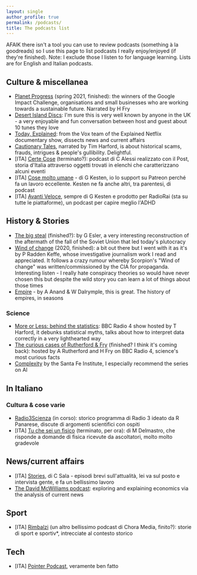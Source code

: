 ```yaml
---
layout: single
author_profile: true
permalink: /podcasts/
title: The podcasts list
---
```


AFAIK there isn't a tool you can use to review podcasts (something à la goodreads) so I use this page to list podcasts I really enjoy/enjoyed (if they're finished). Note: I exclude those I listen to for language learning. Lists are for English and Italian podcasts.

## Culture & miscellanea

* [Planet Progress](https://podcasts.google.com/feed/aHR0cHM6Ly9wbGFuZXRwcm9ncmVzcy5saWJzeW4uY29tL3Jzcw) (spring 2021, finished): the winners of the Google Impact Challenge, organisations and small businesses who are working towards a sustainable future. Narrated by H Fry
* [Desert Island Discs](https://www.bbc.co.uk/programmes/b006qnmr): I'm sure this is very well known by anyone in the UK - a very enjoyable and fun conversation between host and guest about 10 tunes they love
* [Today, Explained](https://www.vox.com/today-explained): from the Vox team of the Explained Netflix documentary show, dissects news and current affairs
* [Cautionary Tales](https://www.pushkin.fm/podcasts/cautionary-taless), narrated by Tim Harford, is about historical scams, frauds, intrigues & people's gullibility. Delightful.
* [ITA] [Certe Cose](https://www.ilpost.it/2022/04/22/certe-cose/) (terminato?): podcast di C Alessi realizzato con il Post, storia d'Italia attraverso oggetti trovati in elenchi che caratterizzano alcuni eventi
* [ITA] [Cose molto umane](https://www.cosemoltoumane.it/) - di G Kesten, io lo support su Patreon perché fa un lavoro eccellente. Kesten ne fa anche altri, tra parentesi, di podcast
* [ITA] [Avanti Veloce](https://www.raiplaysound.it/programmi/avantiveloce-viaggionelladhd), sempre di G Kesten e prodotto per RadioRai (sta su tutte le piattaforme), un podcast per capire meglio l'ADHD

## History & Stories

* [The big steal](https://www.thebigstealpodcast.com/) (finished?): by G Esler, a very interesting reconstruction of the aftermath of the fall of the Soviet Union that led today's plutocracy
* [Wind of change](https://crooked.com/podcast-series/wind-of-change/) (2020, finished): a bit out there but I went with it as it's by P Radden Keffe, whose investigative journalism work I read and appreciated. It follows a crazy rumour whereby Scorpion's "Wind of change" was written/commissioned by the CIA for propaganda. Interesting listen - I really hate conspiracy theories so would have never chosen this but despite the wild story you can learn a lot of things about those times
* [Empire](https://www.goalhangerpodcasts.com/empire) - by A Anand & W Dalrymple, this is great. The history of empires, in seasons

### Science
* [More or Less: behind the statistics](https://www.bbc.co.uk/programmes/p02nrss1/episodes/downloads): BBC Radio 4 show hosted by T Harford, it debunks statistical myths, talks about how to interpret data correctly in a very lighthearted way
* [The curious cases of Rutherford & Fry](https://www.bbc.co.uk/programmes/b07dx75g) (finished? I think it's coming back): hosted by A Rutherford and H Fry on BBC Radio 4, science's most curious facts
* [Complexity](https://www.santafe.edu/culture/podcasts) by the Santa Fe Institute, I especially recommend the series on AI


## In Italiano

### Cultura & cose varie

* [Radio3Scienza](https://www.raiplaysound.it/programmi/radio3scienza) (in corso): storico programma di Radio 3 ideato da R Panarese, discute di argomenti scientifici con ospiti
* [ITA] [Tu che sei un fisico](https://podcasts.google.com/feed/aHR0cHM6Ly93d3cuc3ByZWFrZXIuY29tL3Nob3cvNDI0NjEzNC9lcGlzb2Rlcy9mZWVk) (terminato, per ora): di M Delmastro, che risponde a domande di fisica ricevute da ascoltatori, molto molto gradevole

## News/current affairs

* [ITA] [Stories](https://choramedia.com/podcast/stories/), di C Sala - episodi brevi sull'attualità, lei va sul posto e intervista gente, e fa un bellissimo lavoro
* [The David McWilliams podcast](https://davidmcwilliams.ie/podcast/): exploring and explaining economics via the analysis of current news

## Sport 

* [ITA] [Rimbalzi](https://choramedia.com/podcast/rimbalzi/) (un altro bellissimo podcast di Chora Media, finito?): storie di sport e sportiv*, intrecciate al contesto storico

## Tech

* [ITA] [Pointer Podcast](https://open.spotify.com/show/0iPhRabgwkHZMAjIFZRiOC), veramente ben fatto
